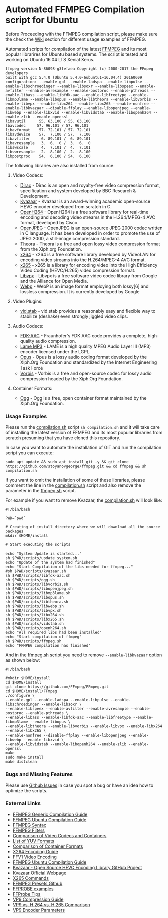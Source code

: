 # Automated FFMPEG Compilation script for Ubuntu

Before Proceeding with the FFMPEG compilation script, please make sure the check the [Wiki](https://github.com/stoyanovgeorge/ffmpeg/wiki "Wiki") section for different usage examples of FFMPEG. 

Automated scripts for compilation of the latest [FFMPEG](https://ffmpeg.org/ "FFMPEG Official Page") and its most popular librarires for Ubuntu based systems. The script is tested and working on Ubuntu 16.04 LTS Xenial Xerus.

```
ffmpeg version N-86098-g3fefaea Copyright (c) 2000-2017 the FFmpeg developers
built with gcc 5.4.0 (Ubuntu 5.4.0-6ubuntu1~16.04.4) 20160609
configuration: --enable-gpl --enable-ladspa --enable-libpulse --enable-libschroedinger --enable-libsoxr --enable-libspeex --enable-avfilter --enable-avresample --enable-postproc --enable-pthreads --enable-libass --enable-libfdk-aac --enable-libfreetype --enable-libmp3lame --enable-libopus --enable-libtheora --enable-libvorbis --enable-libvpx --enable-libx264 --enable-libx265 --enable-nonfree --enable-libkvazaar --disable-ffplay --enable-libopenjpeg --enable-libwebp --enable-libxvid --enable-libvidstab --enable-libopenh264 --enable-zlib --enable-openssl
libavutil      55. 63.100 / 55. 63.100
lbavcodec     57. 96.101 / 57. 96.101
libavformat    57. 72.101 / 57. 72.101
libavdevice    57.  7.100 / 57.  7.100
libavfilter     6. 89.101 /  6. 89.101
libavresample   3.  6.  0 /  3.  6.  0
libswscale      4.  7.101 /  4.  7.101
libswresample   2.  8.100 /  2.  8.100
libpostproc    54.  6.100 / 54.  6.100
``` 

The following libraries are also installed from source: 
1. Video Codecs:
	* [Dirac](http://www.bbc.co.uk/opensource/projects/dirac/ "Dirac Codec") - Dirac is an open and royalty-free video compression format, specification and system developed by BBC Research & Development.
	* [Kvazaar](http://ultravideo.cs.tut.fi/ "Kvazaar Codec") - Kvazaar is an award-winning academic open-source HEVC encoder developed from scratch in C.
	* [OpenH264](http://www.openh264.org/ "OpenH264 Codec") - OpenH264 is a free software library for real-time encoding and decoding video streams in the H.264/MPEG-4 AVC format, developed by Cisco.
	* [OpenJPEG](http://www.openjpeg.org/ "OpenJPEG Codec") - OpenJPEG is an open-source JPEG 2000 codec written in C language. It has been developed in order to promote the use of JPEG 2000, a still-image compression standard.
	* [Theora](https://www.theora.org/ "Theora Codec") - Theora is a free and open lossy video compression format from the Xiph.org Foundation.
	* [x264](http://www.videolan.org/developers/x264.html "x264 Codec") - x264 is a free software library developed by VideoLAN for encoding video streams into the H.264/MPEG-4 AVC format.
	* [x265](http://www.videolan.org/developers/x264.html "x265 Codec") - x265 is a library for encoding video into the High Efficiency Video Coding (HEVC/H.265) video compression format.
	* [Libvpx](https://www.webmproject.org/code/ "Libvpx Codec") - Libvpx is a free software video codec library from Google and the Alliance for Open Media. 
	* [Webp](https://developers.google.com/speed/webp/ "Webp Codec") - WebP is an image format employing both lossy[6] and lossless compression. It is currently developed by Google
	
2. Video Plugins:
	* [vid.stab](http://public.hronopik.de/vid.stab/ "vid.stab Video Plugin") - vid.stab provides a reasonably easy and flexible way to stabilize (deshake) even strongly jiggled video clips.

3. Audio Codecs:
	* [FDK-AAC](https://www.iis.fraunhofer.de/en/ff/amm/impl.html "FDK-AAC Codec") - Fraunhofer's FDK AAC code provides a complete, high-quality audio compression.
	* [Lame MP3](http://lame.sourceforge.net/ "Lame MP3 Codec") - LAME is a high quality MPEG Audio Layer III (MP3) encoder licensed under the LGPL.
	* [Opus](http://opus-codec.org/downloads/ "Opus Codec") - Opus is a lossy audio coding format developed by the Xiph.Org Foundation and standardized by the Internet Engineering Task Force
	* [Vorbis](http://www.vorbis.com/ "Vorbis Codec") - Vorbis is a free and open-source codec for lossy audio compression headed by the Xiph.Org Foundation.

4. Container Formats:
	* [Ogg](https://www.xiph.org/ogg/ "Ogg Container Format") - Ogg is a free, open container format maintained by the Xiph.Org Foundation.


### Usage Examples

Please run the [compilation.sh](https://github.com/stoyanovgeorge/ffmpeg/blob/master/compilation.sh "compilation.sh") script `sh compilation.sh` and it will take care of installing the latest version of FFMPEG and its most popular libraries from scratch presuming that you have cloned this repository.

In case you want to automate the installation of GIT and run the compilation script you can execute: 

```
sudo apt update && sudo apt install git -y && git clone https://github.com/stoyanovgeorge/ffmpeg.git && cd ffmpeg && sh compilation.sh
```

If you want to omit the installation of some of these libraries, please comment the line in the [compilation.sh](https://github.com/stoyanovgeorge/ffmpeg/blob/master/compilation.sh "compilation.sh") script and also remove the parameter in the [ffmpeg.sh](https://github.com/stoyanovgeorge/ffmpeg/blob/master/scripts/ffmpeg.sh "ffmpeg.sh") script. 

For example if you want to remove Kvazaar, the [compilation.sh](https://github.com/stoyanovgeorge/ffmpeg/blob/master/compilation.sh "compilation.sh") will look like: 
```
#!/bin/bash

PWD=`pwd`

# Creating of install directory where we will download all the source packages
mkdir $HOME/install

# Start executing the scripts

echo "System Update is started..."
sh $PWD/scripts/update_system.sh
echo "Update of the system had finished"
echo "Start Compilation of the libs needed for ffmpeg..."
#sh $PWD/scripts/kvazaar.sh
sh $PWD/scripts/libfdk-aac.sh
sh $PWD/scripts/ogg.sh
sh $PWD/scripts/libvorbis.sh
sh $PWD/scripts/libopenjpeg.sh
sh $PWD/scripts/libmp3lame.sh
sh $PWD/scripts/libopus.sh
sh $PWD/scripts/libtheora.sh
sh $PWD/scripts/libwebp.sh
sh $PWD/scripts/libvpx.sh
sh $PWD/scripts/libx264.sh
sh $PWD/scripts/libx265.sh
sh $PWD/scripts/vidstab.sh
sh $PWD/scripts/openh264.sh
echo "All required libs had been installed"
echo "Start compilation of ffmpeg"
sh $PWD/scripts/ffmpeg.sh
echo "FFMPEG compilation has finished"
```

And in the [ffmpeg.sh](https://github.com/stoyanovgeorge/ffmpeg/blob/master/scripts/ffmpeg.sh "ffmpeg.sh") script you need to remove `--enable-libkvazaar` option as shown below:
```
#!/bin/bash

#mkdir $HOME/install
cd $HOME/install
git clone https://github.com/FFmpeg/FFmpeg.git
cd $HOME/install/FFmpeg
./configure \
--enable-gpl --enable-ladspa --enable-libpulse --enable-libschroedinger --enable-libsoxr \
--enable-libspeex --enable-avfilter --enable-avresample --enable-postproc --enable-pthreads \
--enable-libass --enable-libfdk-aac --enable-libfreetype --enable-libmp3lame --enable-libopus \
--enable-libtheora --enable-libvorbis --enable-libvpx --enable-libx264 --enable-libx265 \
--enable-nonfree --disable-ffplay --enable-libopenjpeg --enable-libwebp --enable-libxvid \
--enable-libvidstab --enable-libopenh264 --enable-zlib --enable-openssl
make
sudo make install
make distclean
```

### Bugs and Missing Features

Please use [Github Issues](https://github.com/stoyanovgeorge/ffmpeg/issues "Github Issues") in case you spot a bug or have an idea how to optimize the scripts. 

### External Links

* [FFMPEG Generic Compilation Guide](https://trac.ffmpeg.org/wiki/CompilationGuide/Generic "FFMPEG Generic Compilation Guide")
* [FFMPEG Ubuntu Compilation Guide](https://trac.ffmpeg.org/wiki/CompilationGuide/Ubuntu "FFMPEG Ubuntu Compilation Guide")
* [FFMPEG Syntax](https://ffmpeg.org/ffmpeg-all.html "FFMPEG Syntax")
* [FFMPEG Filters](https://ffmpeg.org/ffmpeg-filters.html "FFMPEG Filters")
* [Comparison of Video Codecs and Containers](http://download.das-werkstatt.com/pb/mthk/info/video/comparison_video_codecs_containers.html "Video Codecs Comparison")
* [List of YUV Formats](http://www.fourcc.org/yuv.php "List of YUV Formats")
* [Comparison of Container Formats](http://www.digitizationguidelines.gov/guidelines/video_reformatting_compare.html "Comparison of Container Formats")
* [X264 Encoding Guide](https://trac.ffmpeg.org/wiki/Encode/H.264 "X264 Encoding Guide")
* [FFV1 Video Encoding](https://trac.ffmpeg.org/wiki/Encode/FFV1 "FFV1 Video Encoding")
* [FFMPEG Ubuntu Compilation Guide](https://trac.ffmpeg.org/wiki/CompilationGuide/Ubuntu "FFMPEG Ubuntu Compilation Guide")
* [Kvazaar - Open Source HEVC Encoding Library GitHub Project](https://github.com/ultravideo/kvazaar "Kvazaar GitHub")
* [Kvazaar Official Webpage](http://ultravideo.cs.tut.fi/#encoder "Kvazaar Official Webpage")
* [X265 Commands](http://x265.readthedocs.io/en/default/cli.html "X265 Encoding Guide")
* [FFMPEG Presets Github](https://github.com/joeyblake/FFmpeg-Presets "FFMPEG Precompiled Presets")
* [FFPROBE examples](http://www.bugcodemaster.com/article/use-ffprobe-obtain-information-video-files "FFPROBE examples")
* [FFProbe Tips](https://trac.ffmpeg.org/wiki/FFprobeTips "FFProbe Tips")
* [VP9 Compression Guide](https://sites.google.com/a/webmproject.org/wiki/ffmpeg/vp9-encoding-guide "VP9 Compression Guide")
* [VP9 vs. H.264 vs. H.265 Comparison](https://blogs.gnome.org/rbultje/2015/09/28/vp9-encodingdecoding-performance-vs-hevch-264/ "VP9 vs. H.264 vs. H.265")
* [VP9 Encoder Parameters](https://www.webmproject.org/docs/encoder-parameters/ "VP9 Encoder Parameters")

